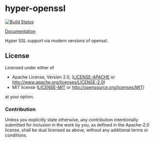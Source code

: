 # hyper-openssl
[![Build Status](https://travis-ci.org/sfackler/hyper-openssl.svg?branch=master)](https://travis-ci.org/sfackler/hyper-openssl)

[Documentation](https://docs.rs/hyper-openssl/0.1.0/hyper_openssl)

Hyper SSL support via modern versions of openssl.

## License

Licensed under either of

 * Apache License, Version 2.0, ([LICENSE-APACHE](LICENSE-APACHE) or http://www.apache.org/licenses/LICENSE-2.0)
 * MIT license ([LICENSE-MIT](LICENSE-MIT) or http://opensource.org/licenses/MIT)

at your option.

### Contribution

Unless you explicitly state otherwise, any contribution intentionally
submitted for inclusion in the work by you, as defined in the Apache-2.0
license, shall be dual licensed as above, without any additional terms or
conditions.
